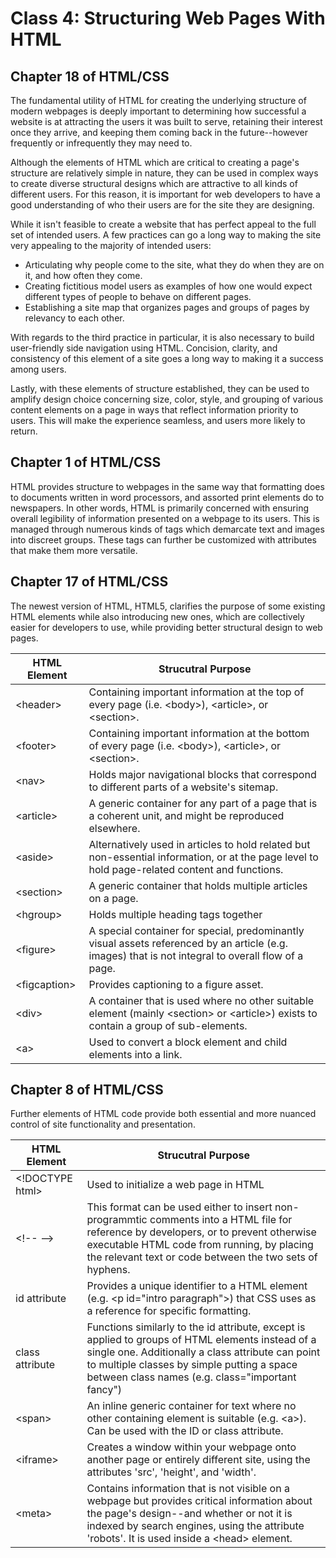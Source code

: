 # Class 4: Structuring Web Pages With HTML

## Chapter 18 of HTML/CSS

The fundamental utility of HTML for creating the underlying structure of modern webpages is deeply important to determining how successful a website is at attracting the users it was built to serve, retaining their interest once they arrive, and keeping them coming back in the future--however frequently or infrequently they may need to.

Although the elements of HTML which are critical to creating a page's structure are relatively simple in nature, they can be used in complex ways to create diverse structural designs which are attractive to all kinds of different users. For this reason, it is important for web developers to have a good understanding of who their users are for the site they are designing.

While it isn't feasible to create a website that has perfect appeal to the full set of intended users. A few practices can go a long way to making the site very appealing to the majority of intended users:

- Articulating why people come to the site, what they do when they are on it, and how often they come.
- Creating fictitious model users as examples of how one would expect different types of people to behave on different pages.
- Establishing a site map that organizes pages and groups of pages by relevancy to each other.

With regards to the third practice in particular, it is also necessary to build user-friendly side navigation using HTML. Concision, clarity, and consistency of this element of a site goes a long way to making it a success among users.

Lastly, with these elements of structure established, they can be used to amplify design choice concerning size, color, style, and grouping of various content elements on a page in ways that reflect information priority to users. This will make the experience seamless, and users more likely to return.

## Chapter 1 of HTML/CSS

HTML provides structure to webpages in the same way that formatting does to documents written in word processors, and assorted print elements do to newspapers. In other words, HTML is primarily concerned with ensuring overall legibility of information presented on a webpage to its users. This is managed through numerous kinds of tags which demarcate text and images into discreet groups. These tags can further be customized with attributes that make them more versatile.

## Chapter 17 of HTML/CSS

The newest version of HTML, HTML5, clarifies the purpose of some existing HTML elements while also introducing new ones, which are collectively easier for developers to use, while providing better structural design to web pages.

HTML Element | Strucutral Purpose
------------ | ------------------
&lt;header&gt; | Containing important information at the top of every page (i.e. &lt;body&gt;), &lt;article&gt;, or &lt;section&gt;.
&lt;footer&gt; | Containing important information at the bottom of every page (i.e. &lt;body&gt;), &lt;article&gt;, or &lt;section&gt;.
&lt;nav&gt; | Holds major navigational blocks that correspond to different parts of a website's sitemap.
&lt;article&gt; | A generic container for any part of a page that is a coherent unit, and might be reproduced elsewhere.
&lt;aside&gt; | Alternatively used in articles to hold related but non-essential information, or at the page level to hold page-related content and functions.
&lt;section&gt; | A generic container that holds multiple articles on a page.
&lt;hgroup&gt; | Holds multiple heading tags together
&lt;figure&gt; | A special container for special, predominantly visual assets referenced by an article (e.g. images) that is not integral to overall flow of a page.
&lt;figcaption&gt; | Provides captioning to a figure asset.
&lt;div&gt; | A container that is used where no other suitable element (mainly &lt;section&gt; or &lt;article&gt;) exists to contain a group of sub-elements.
&lt;a&gt; | Used to convert a block element and child elements into a link.

## Chapter 8 of HTML/CSS

Further elements of HTML code provide both essential and more nuanced control of site functionality and presentation.

HTML Element | Strucutral Purpose
------------ | ------------------
&lt;!DOCTYPE html&gt; | Used to initialize a web page in HTML
&lt;!-- --&gt; | This format can be used either to insert non-programmtic comments into a HTML file for reference by developers, or to prevent otherwise executable HTML code from running, by placing the relevant text or code between the two sets of hyphens.
id attribute | Provides a unique identifier to a HTML element (e.g. &lt;p id="intro paragraph"&gt;) that CSS uses as a reference for specific formatting.
class attribute | Functions similarly to the id attribute, except is applied to groups of HTML elements instead of a single one. Additionally a class attribute can point to multiple classes by simple putting a space between class names (e.g. class="important fancy")
&lt;span&gt; | An inline generic container for text where no other containing element is suitable (e.g. &lt;a&gt;). Can be used with the ID or class attribute.
&lt;iframe&gt; | Creates a window within your webpage onto another page or entirely different site, using the attributes 'src', 'height', and 'width'.
&lt;meta&gt; | Contains information that is not visible on a webpage but provides critical information about the page's design--and whether or not it is indexed by search engines, using the attribute 'robots'. It is used inside a &lt;head&gt; element.
